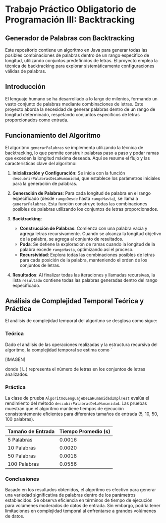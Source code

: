 # Trabajo Práctico Obligatorio de Programación III: Backtracking
## Generador de Palabras con Backtracking

Este repositorio contiene un algoritmo en Java para generar todas las posibles combinaciones de palabras dentro de un rango específico de longitud, utilizando conjuntos predefinidos de letras. El proyecto emplea la técnica de backtracking para explorar sistemáticamente configuraciones válidas de palabras.

## Introducción

El lenguaje humano se ha desarrollado a lo largo de milenios, formando un vasto conjunto de palabras mediante combinaciones de letras. Este proyecto aborda la necesidad de generar palabras dentro de un rango de longitud determinado, respetando conjuntos específicos de letras proporcionados como entrada.

## Funcionamiento del Algoritmo

El algoritmo `generarPalabras` se implementa utilizando la técnica de backtracking, lo que permite construir palabras paso a paso y podar ramas que exceden la longitud máxima deseada. Aquí se resume el flujo y las características clave del algoritmo:

1. **Inicialización y Configuración**: Se inicia con la función `descubrirPalabrasDeLaHumanidad`, que establece los parámetros iniciales para la generación de palabras.

2. **Generación de Palabras**: Para cada longitud de palabra en el rango especificado (desde `rangoDesde` hasta `rangoHasta`), se llama a `generarPalabras`. Esta función construye todas las combinaciones posibles de palabras utilizando los conjuntos de letras proporcionados.

3. **Backtracking**:
   - **Construcción de Palabras**: Comienza con una palabra vacía y agrega letras recursivamente. Cuando se alcanza la longitud objetivo de la palabra, se agrega al conjunto de resultados.
   - **Poda**: Se detiene la exploración de ramas cuando la longitud de la palabra excede `rangoHasta`, optimizando así el proceso.
   - **Recursividad**: Explora todas las combinaciones posibles de letras para cada posición de la palabra, manteniendo el orden de los conjuntos de letras.

4. **Resultados**: Al finalizar todas las iteraciones y llamadas recursivas, la lista `resultado` contiene todas las palabras generadas dentro del rango especificado.

## Análisis de Complejidad Temporal Teórica y Práctica

El análisis de complejidad temporal del algoritmo se desglosa como sigue:

### Teórica

Dado el análisis de las operaciones realizadas y la estructura recursiva del algoritmo, la complejidad temporal se estima como `

[IMAGEN]

donde \( L \) representa el número de letras en los conjuntos de letras analizados.

### Práctica

La clase de prueba `AlgoritmoLenguajeDeLaHumanidadImplTest` evalúa el rendimiento del método `descubirPalabrasDeLaHumanidad`. Las pruebas muestran que el algoritmo mantiene tiempos de ejecución consistentemente eficientes para diferentes tamaños de entrada (5, 10, 50, 100 palabras).

| Tamaño de Entrada | Tiempo Promedio (s) |
|--------------------|---------------------|
| 5 Palabras         | 0.0016              |
| 10 Palabras        | 0.0020              |
| 50 Palabras        | 0.0018              |
| 100 Palabras       | 0.0556              |

### Conclusiones

Basado en los resultados obtenidos, el algoritmo es efectivo para generar una variedad significativa de palabras dentro de los parámetros establecidos. Se observa eficiencia en términos de tiempo de ejecución para volúmenes moderados de datos de entrada. Sin embargo, podría tener limitaciones en complejidad temporal al enfrentarse a grandes volúmenes de datos.

